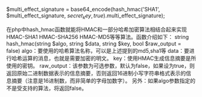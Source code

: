 $multi_effect_signature = base64_encode(hash_hmac('SHA1', $multi_effect_signature, $secret_key, true).$multi_effect_signature);

在php中hash_hmac函数就能将HMAC和一部分哈希加密算法相结合起来实现HMAC-SHA1  HMAC-SHA256 HMAC-MD5等等算法。函数介绍如下：
string hash_hmac(string $algo, string $data, string $key, bool $raw_output = false)
algo：要使用的哈希算法名称，可以是上述提到的md5,sha1等
data：要进行哈希运算的消息，也就是需要加密的明文。
key：使用HMAC生成信息摘要是所使用的密钥。
raw_output：该参数为可选参数，默认为false，如果设为true，则返回原始二进制数据表示的信息摘要，否则返回16进制小写字符串格式表示的信息摘要（注意是16进制数，而非简单的字母加数字）。
另外：如果algo参数指定的不是受支持的算法，将返回false。
